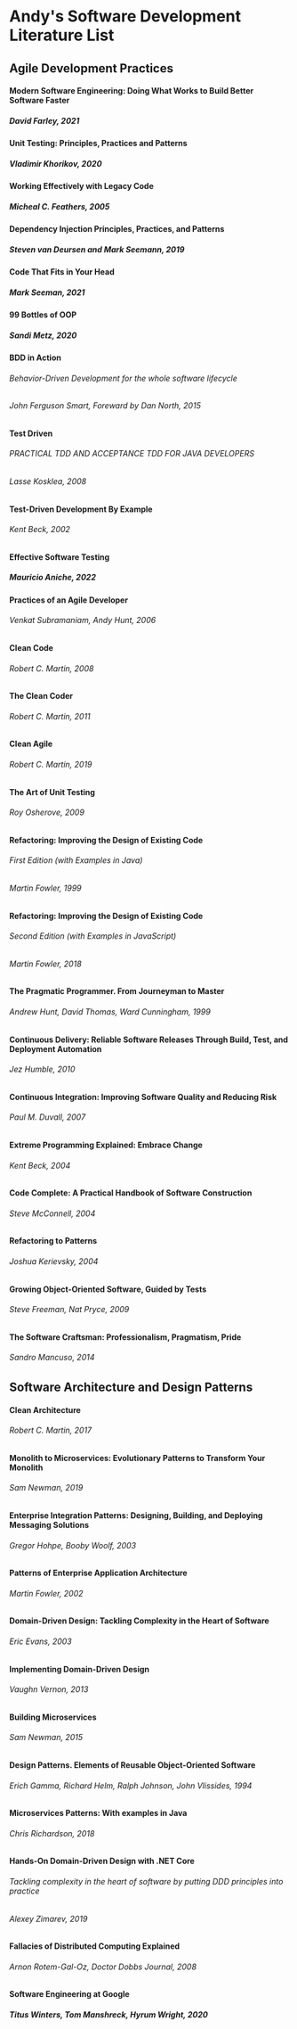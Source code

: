 # Andy's Software Development Literature List

## Agile Development Practices

#### Modern Software Engineering: Doing What Works to Build Better Software Faster
##### David Farley, 2021

#### Unit Testing: Principles, Practices and Patterns
##### Vladimir Khorikov, 2020

#### Working Effectively with Legacy Code
##### Micheal C. Feathers, 2005

#### Dependency Injection Principles, Practices, and Patterns
##### Steven van Deursen and Mark Seemann, 2019

#### Code That Fits in Your Head
##### Mark Seeman, 2021

#### 99 Bottles of OOP
##### Sandi Metz, 2020

#### BDD in Action
###### Behavior-Driven Development for the whole software lifecycle
###### John Ferguson Smart, Foreward by Dan North, 2015

#### Test Driven
###### PRACTICAL TDD AND ACCEPTANCE TDD FOR JAVA DEVELOPERS
###### Lasse Kosklea, 2008

#### Test-Driven Development By Example
###### Kent Beck, 2002

#### Effective Software Testing
##### Mauricio Aniche, 2022

#### Practices of an Agile Developer
###### Venkat Subramaniam, Andy Hunt, 2006

#### Clean Code
###### Robert C. Martin, 2008

#### The Clean Coder
###### Robert C. Martin, 2011

#### Clean Agile
###### Robert C. Martin, 2019

#### The Art of Unit Testing
###### Roy Osherove, 2009

#### Refactoring: Improving the Design of Existing Code
###### First Edition (with Examples in Java)
###### Martin Fowler, 1999

#### Refactoring: Improving the Design of Existing Code
###### Second Edition (with Examples in JavaScript)
###### Martin Fowler, 2018

#### The Pragmatic Programmer. From Journeyman to Master
###### Andrew Hunt, David Thomas, Ward Cunningham, 1999

#### Continuous Delivery: Reliable Software Releases Through Build, Test, and Deployment Automation
###### Jez Humble, 2010

#### Continuous Integration: Improving Software Quality and Reducing Risk
###### Paul M. Duvall, 2007

#### Extreme Programming Explained: Embrace Change
###### Kent Beck, 2004

#### Code Complete: A Practical Handbook of Software Construction
###### Steve McConnell, 2004

#### Refactoring to Patterns
###### Joshua Kerievsky, 2004

#### Growing Object-Oriented Software, Guided by Tests
###### Steve Freeman, Nat Pryce, 2009

#### The Software Craftsman: Professionalism, Pragmatism, Pride
###### Sandro Mancuso, 2014

## Software Architecture and Design Patterns

#### Clean Architecture
###### Robert C. Martin, 2017

#### Monolith to Microservices: Evolutionary Patterns to Transform Your Monolith
###### Sam Newman, 2019

#### Enterprise Integration Patterns: Designing, Building, and Deploying Messaging Solutions
###### Gregor Hohpe, Booby Woolf, 2003

#### Patterns of Enterprise Application Architecture
###### Martin Fowler, 2002

#### Domain-Driven Design: Tackling Complexity in the Heart of Software
###### Eric Evans, 2003

#### Implementing Domain-Driven Design
###### Vaughn Vernon, 2013

#### Building Microservices
###### Sam Newman, 2015

#### Design Patterns. Elements of Reusable Object-Oriented Software
###### Erich Gamma, Richard Helm, Ralph Johnson, John Vlissides, 1994

#### Microservices Patterns: With examples in Java
###### Chris Richardson, 2018

#### Hands-On Domain-Driven Design with .NET Core
###### Tackling complexity in the heart of software by putting DDD principles into practice
###### Alexey Zimarev, 2019

#### Fallacies of Distributed Computing Explained
###### Arnon Rotem-Gal-Oz, Doctor Dobbs Journal, 2008

#### Software Engineering at Google
##### Titus Winters, Tom Manshreck, Hyrum Wright, 2020


